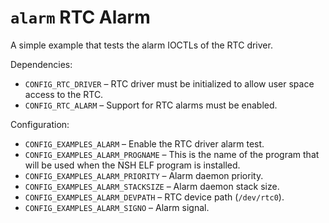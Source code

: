 # `alarm` RTC Alarm

A simple example that tests the alarm IOCTLs of the RTC driver.

Dependencies:

  - `CONFIG_RTC_DRIVER` – RTC driver must be initialized to allow user
    space access to the RTC.
  - `CONFIG_RTC_ALARM` – Support for RTC alarms must be enabled.

Configuration:

  - `CONFIG_EXAMPLES_ALARM` – Enable the RTC driver alarm test.
  - `CONFIG_EXAMPLES_ALARM_PROGNAME` – This is the name of the program
    that will be used when the NSH ELF program is installed.
  - `CONFIG_EXAMPLES_ALARM_PRIORITY` – Alarm daemon priority.
  - `CONFIG_EXAMPLES_ALARM_STACKSIZE` – Alarm daemon stack size.
  - `CONFIG_EXAMPLES_ALARM_DEVPATH` – RTC device path (`/dev/rtc0`).
  - `CONFIG_EXAMPLES_ALARM_SIGNO` – Alarm signal.

